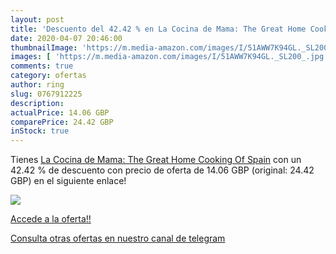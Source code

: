 ```yaml
---
layout: post
title: 'Descuento del 42.42 % en La Cocina de Mama: The Great Home Cookin'
date: 2020-04-07 20:46:00
thumbnailImage: 'https://m.media-amazon.com/images/I/51AWW7K94GL._SL200_.jpg'
images: [ 'https://m.media-amazon.com/images/I/51AWW7K94GL._SL200_.jpg' ]
comments: true
category: ofertas
author: ring
slug: 0767912225
description:
actualPrice: 14.06 GBP
comparePrice: 24.42 GBP
inStock: true
---
```


Tienes [La Cocina de Mama: The Great Home Cooking Of Spain](https://www.amazon.com/dp/0767912225/?tag=redken08-20) con un 42.42 % de descuento con precio de oferta de 14.06 GBP (original: 24.42 GBP) en el siguiente enlace!

[![](https://m.media-amazon.com/images/I/51AWW7K94GL._SL200_.jpg)](https://www.amazon.com/dp/0767912225/?tag=redken08-20)

[Accede a la oferta!!](https://www.amazon.com/dp/0767912225/?tag=redken08-20)

[Consulta otras ofertas en nuestro canal de telegram](https://t.me/s/ofertas25)
